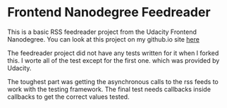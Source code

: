 # Frontend Nanodegree Feedreader

This is a basic RSS feedreader project from the Udacity Frontend Nanodegree. You can look at this project on my github.io site [here](http://bdirgo.github.io/frontend-nanodegree-feedreader)

The feedreader project did not have any tests written for it when I forked this. I worte all of the test except for the first one. which was provided by Udacity.

The toughest part was getting the asynchronous calls to the rss feeds to work with the testing framework. The final test needs callbacks inside callbacks to get the correct values tested.
